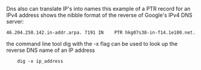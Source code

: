 Dns also can translate IP's into names
this example of a PTR record for an IPv4 address shows the nibble format of the reverse of Google's IPv4 DNS server:

	46.204.250.142.in-addr.arpa. 7191 IN	PTR	hkg07s38-in-f14.1e100.net.

the command line tool dig with the -x flag can be used to look up the reverse DNS name of an IP address 

		dig -x ip_address